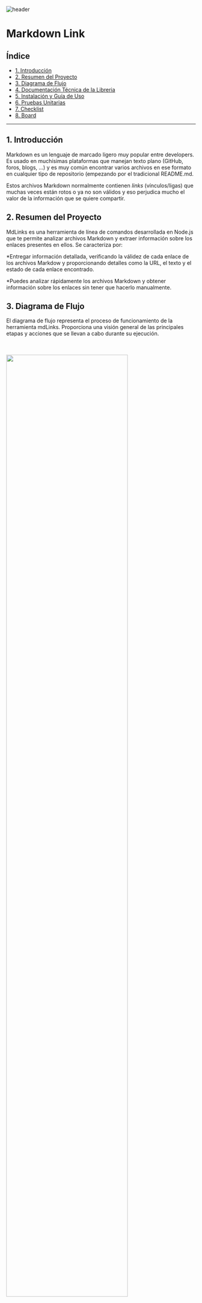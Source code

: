 
![header](https://github.com/claudiaoj/DEV007-md-links/assets/129541400/997cd8e5-1828-4da9-8942-2c9e8c5bc861)

# Markdown Link

## Índice

* [1. Introducción](#1-introducción)
* [2. Resumen del Proyecto](#2-resumen-del-proyecto)
* [3. Diagrama de Flujo](#3-diagrama-de-flujo)
* [4. Documentación Técnica de la Libreria](#4-documentación-técnica-de-la-libreria)
* [5. Instalación y Guía de Uso](#5-instalación-y-guía-de-uso)
* [6. Pruebas Unitarias](#6-pruebas-unitarias)
* [7. Checklist](#7-checklist)
* [8. Board](#8-board)

***

## 1. Introducción

Markdown es un lenguaje de marcado ligero muy popular entre developers. Es usado en muchísimas plataformas que manejan texto plano (GitHub, foros, blogs, ...) y es muy común encontrar varios archivos en ese formato en cualquier tipo de repositorio (empezando por el tradicional README.md.

Estos archivos Markdown normalmente contienen _links_ (vínculos/ligas) que
muchas veces están rotos o ya no son válidos y eso perjudica mucho el valor de
la información que se quiere compartir.

## 2. Resumen del Proyecto

MdLinks es una herramienta de línea de comandos desarrollada en Node.js que te permite analizar archivos Markdown y extraer información sobre los enlaces presentes en ellos. Se caracteriza por:

*Entregar información detallada, verificando la válidez de cada enlace de los archivos Markdow y proporcionando detalles como la URL, el texto y el estado de cada enlace encontrado.

*Puedes analizar rápidamente los archivos Markdown y obtener información sobre los enlaces sin tener que hacerlo manualmente.

## 3. Diagrama de Flujo

El diagrama de flujo representa el proceso de funcionamiento de la herramienta mdLinks. Proporciona una visión general de las principales etapas y acciones que se llevan a cabo durante su ejecución.


<br><br><img src="/images/diagramadeflujo.png" style= width:80%>


## 4. Documentación Técnica de la Libreria

### 1) JavaScript API

#### mdLinks(path, options)

##### Argumentos

* `path`: Ruta **absoluta** o **relativa** al **archivo** o **directorio**.
Si la ruta pasada es relativa, debe resolverse como relativa al directorio
desde donde se invoca node - _current working directory_).
* `options`: Un objeto con **únicamente** la siguiente propiedad:
  - `validate`: Booleano que determina si se desea validar los links
    encontrados.

##### Valor de retorno

La función debe **retornar una promesa** (`Promise`) que **resuelva a un arreglo**
(`Array`) de objetos (`Object`), donde cada objeto representa un link y contiene
las siguientes propiedades

Con `validate:false` :

* `text`: Texto que aparecía dentro del link (`<a>`).
* `href`: URL encontrada.
* `file`: Ruta del archivo donde se encontró el link.

Con `validate:true` :

* `text`: Texto que aparecía dentro del link (`<a>`).
* `href`: URL encontrada.
* `file`: Ruta del archivo donde se encontró el link.
* `status`: Código de respuesta HTTP.
* `ok`: Mensaje `fail` en caso de fallo u `ok` en caso de éxito.


### 2) CLI (Command Line Interface - Interfaz de Línea de Comando)

El ejecutable de nuestra aplicación debe poder ejecutarse de la siguiente
manera a través de la **terminal**:

`md-links <path-to-file> [options]`

#### Options

##### `--validate`

Si pasamos la opción `--validate`, el módulo debe hacer una petición HTTP para
averiguar si el link funciona o no. Si el link resulta en una redirección a una
URL que responde ok, entonces consideraremos el link como ok.

##### `--stats`

Si pasamos la opción `--stats` el output (salida) será un texto con estadísticas
básicas sobre los links.
<br>
`Total: 3
Unique: 3`
<br>
<br>
También podemos combinar `--stats` y `--validate` para obtener estadísticas que
necesiten de los resultados de la validación.
<br>
`Total: 3 
Unique: 3 
Broken: 1 
`
<br>

## 5. Instalación y Guía de Uso

### Instalación
La librería se puede instalar con el siguiente comando desde la terminal:<br>
1) **Instalación del paquete en tu proyecto actual <br>**
   ```text
   npm i claudiaortiz-mdlinks
   ```
2) **Instalación del paquete de forma global, para que puedas usar en todos tus proyectos** <br>
   ```text
   npm i claudiaortiz-mdlinks -g
   ```

### Guía de Uso
* Si utilizas la opción número 1 `npm i claudiaortiz-mdlinks`, debes colocar en la terminal `npx mdlinks + <ruta del archivo>` <br>
* Si utilizas la opción número 2 `npm i claudiaortiz-mdlinks -g`, debes colocar en la terminal `mdlinks + <ruta del archivo>`


Luego de la instalación puedes colocar alguno de los dos comandos indicados anteriormente `npx mdlinks <ruta del archivo>` ó `mdlinks <ruta del archivo>`. En ambos casos, te entregará la ruta absoluta para luego utilizarla.
<br>
<br>__Ejemplo 1__: `npx mdlinks <ruta del archivo>`
<br><br><img src="/images/ej1.png" style= width:90%>


<br>__Ejemplo 2__: `mdlinks <ruta del archivo>`
<br><br><img src="/images/ej2.png" style= width:90%>
<br>

A continuación, para obtener los links de los archivos o directorios, de la ruta absoluta indicada, debes colocar en la terminal:                                                
<br>__Ejemplo 1:__ `npx mdlinks <ruta absoluta>` 
<br><br><img src="/images/ej1.1.png" style= width:90%>

<br><br>__Ejemplo 2 :__ `mdlinks <ruta absoluta>`
<br><br><img src="/images/ej2.1.png" style= width:90%>


Ahora, puedes colocar la opciones disponibles de `--validate`, `--stats`ó `--validate --stats` para conocer los links válidos y las estadísticas de los links encontrados:

<br>__Ejemplo 1:__ `npx mdlinks <ruta absoluta> --validate` - `npx mdlinks <ruta absoluta> --stats` - `npx mdlinks <ruta absoluta> --validate --stats`
<br><br><img src="/images/ej1.2v.png" style= width:90%>
<img src="/images/ej1.3vs.png" style= width:90%>

<br><br>__Ejemplo 2 :__ `mdlinks <ruta absoluta> --validate` - `mdlinks <ruta absoluta> --stats` - `mdlinks <ruta absoluta> --validate --stats`
<br><br><img src="/images/ej2.2v.png" style= width:90%>
<img src="/images/ej2.3vs.png" style= width:90%>

<br> ***Importante: puedes utilizar `--validate` reemplazándolo por `--v`, `--stats` por `--s` y `--validate --stats` por `--v --s`***
<br>
<br>
Finalmente, existen otros mensajes que pueden aparecen en caso de que se coloque una ruta no válida o inexistente, al indicar que es un archivo pero no .md o si el archivo/directorio no contiene links.

__Ejemplos :__
<br><br> __*Ruta no válida o inexistente <br>__
<img src="/images/pathinvalid.png" style= width:90%>
<br><br> __*Es un archivo pero no .md <br>__
<img src="/images/nomd.png" style= width:90%>
<br><br> __*El archivo/directorio no contiene links <br>__
<img src="/images/fileempty.png" style= width:90%>



## 6. Pruebas Unitarias 
Los test realizados cubren el 85,1 de statements, 83,3% de branch, 81,25% de functions y 86,8% de lines.
<br>

<img src="/images/test.png" style= width:40%>



## 7. Checklist

### General

* [x] Puede instalarse via `npm install --global <github-user>/md-links`

### README.md

* [x] Un board con el backlog para la implementación de la librería.
* [x] Documentación técnica de la librería.
* [x] Guía de uso e instalación de la librería

### API

* [x] El módulo exporta una función con la interfaz (API) esperada.
* [x] Implementa soporte para archivo individual
* [x] Implementa soporte para directorios
* [x] Implementa `options.validate`

### CLI

* [x] Expone ejecutable `md-links` en el path (configurado en `package.json`)
* [x] Se ejecuta sin errores / output esperado
* [x] Implementa `--validate`
* [x] Implementa `--stats`

### Pruebas / tests

* [x] Pruebas unitarias cubren un mínimo del 70% de statements, functions,
  lines, y branches.
* [x] Pasa tests (y linters) (`npm test`).


## 8. Board

Puedes visualizar el backlog con la implementación de la librería en <a href="https://github.com/users/claudiaoj/projects/1/views/1">Github Project</a>.